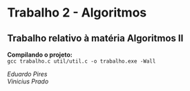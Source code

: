 # Trabalho 2 - Algoritmos
## Trabalho relativo à matéria Algoritmos II

**Compilando o projeto:**\
`gcc trabalho.c util/util.c -o trabalho.exe -Wall`

*Eduardo Pires*\
*Vinicius Prado*